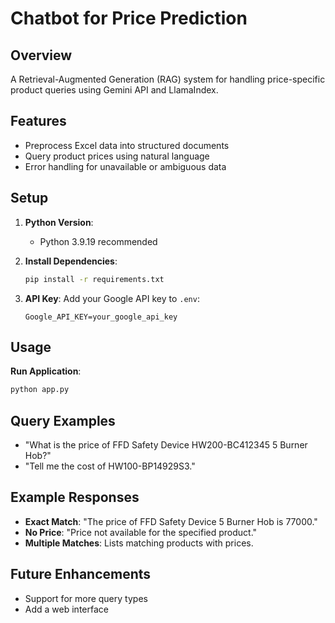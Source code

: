 # Chatbot for Price Prediction

## Overview
A Retrieval-Augmented Generation (RAG) system for handling price-specific product queries using Gemini API and LlamaIndex.

## Features
- Preprocess Excel data into structured documents
- Query product prices using natural language
- Error handling for unavailable or ambiguous data

## Setup
1. **Python Version**: 
   - Python 3.9.19 recommended

2. **Install Dependencies**:
   ```bash
   pip install -r requirements.txt
   ```

3. **API Key**: Add your Google API key to `.env`:
   ```
   Google_API_KEY=your_google_api_key

## Usage
**Run Application**:
```bash
python app.py
```

## Query Examples
- "What is the price of FFD Safety Device HW200-BC412345 5 Burner Hob?"
- "Tell me the cost of HW100-BP14929S3."

## Example Responses
- **Exact Match**: "The price of FFD Safety Device 5 Burner Hob is 77000."
- **No Price**: "Price not available for the specified product."
- **Multiple Matches**: Lists matching products with prices.

## Future Enhancements
- Support for more query types
- Add a web interface
